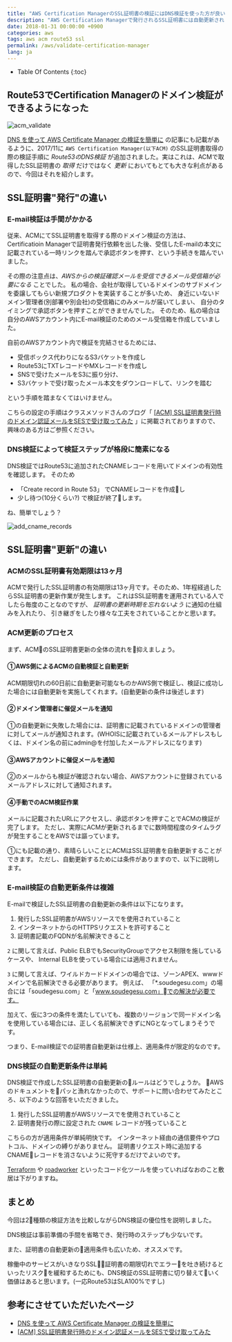 ```yaml
---
title: "AWS Certification ManagerのSSL証明書の検証にはDNS検証を使った方が良い"
description: "AWS Certification Managerで発行されるSSL証明書には自動更新されるための条件があるのです。"
date: 2018-01-31 00:00:00 +0900
categories: aws
tags: aws acm route53 ssl
permalink: /aws/validate-certification-manager
lang: ja
---
```


* Table Of Contents
{:toc}

## Route53でCertification Managerのドメイン検証ができるようになった

![acm_validate]({{site.baseurl}}/assets/images/20180131/acm_validate.png)

[DNS を使って AWS Certificate Manager の検証を簡単に](https://aws.amazon.com/jp/blogs/news/easier-certificate-validation-using-dns-with-aws-certificate-manager/)
の記事にも記載があるように、2017/11に `AWS Certification Manager(以下ACM)` のSSL証明書取得の際の検証手順に *Route53のDNS検証* が追加されました。実はこれは、ACMで取得したSSL証明書の *取得* だけではなく *更新* においてもとても大きな利点があるので、今回はそれを紹介します。

## SSL証明書"発行"の違い
### E-mail検証は手間がかかる
従来、ACMにてSSL証明書を取得する際のドメイン検証の方法は、Certificatioin Managerで証明書発行依頼を出した後、受信したE-mailの本文に記載されている一時リンクを踏んで承認ボタンを押す、という手続きを踏んでいました。

その際の注意点は、*AWSからの検証確認メールを受信できるメール受信箱が必要になる* ことでした。
私の場合、会社が取得しているドメインのサブドメインを委譲してもらい新規プロダクトを実装することが多いため、
身近にいないドメイン管理者(別部署や別会社)の受信箱にのみメールが届いてしまい、
自分のタイミングで承認ボタンを押すことができませんでした。
そのため、私の場合は自分のAWSアカウント内にE-mail検証のためのメール受信箱を作成していました。

自前のAWSアカウント内で検証を完結させるためには、
* 受信ボックス代わりになるS3バケットを作成し
* Route53にTXTレコードやMXレコードを作成し
* SNSで受けたメールをS3に振り分け、
* S3バケットで受け取ったメール本文をダウンロードして、リンクを踏む

という手順を踏まなくてはいけません。

こちらの設定の手順はクラスメソッドさんのブログ「 [[ACM] SSL証明書発行時のドメイン認証メールをSESで受け取ってみた](https://dev.classmethod.jp/cloud/aws/acm-verifydomain-ses/) 」に掲載されておりますので、
興味のある方はご参照ください。

### DNS検証によって検証ステップが格段に簡素になる
DNS検証ではRoute53に追加されたCNAMEレコードを用いてドメインの有効性を確認します。
そのため
* 「Create record in Route 53」 でCNAMEレコードを作成し
*  少し待つ(10分くらい?)
で検証が終了します。

ね、簡単でしょう？

![add_cname_records]({{site.baseurl}}/assets/images/20180131/add_record.png)

## SSL証明書"更新"の違い
### ACMのSSL証明書有効期限は13ヶ月
ACMで発行したSSL証明書の有効期限は13ヶ月です。そのため、1年程経過したらSSL証明書の更新作業が発生します。
これはSSL証明書を運用されている人でしたら毎度のことなのですが、 *証明書の更新時期を忘れないよう* に通知の仕組みを入れたり、
引き継ぎをしたり様々な工夫をされていることかと思います。

### ACM更新のプロセス
まず、ACMのSSL証明書更新の全体の流れを抑えましょう。

#### ①AWS側によるACMの自動検証と自動更新
ACM期限切れの60日前に自動更新可能なものかAWS側で検証し、検証に成功した場合には自動更新を実施してくれます。(自動更新の条件は後述します)

#### ②ドメイン管理者に催促メールを通知
①の自動更新に失敗した場合には、証明書に記載されているドメインの管理者に対してメールが通知されます。(WHOISに記載されているメールアドレスもしくは、ドメイン名の前にadmin@を付加したメールアドレスになります) 

#### ③AWSアカウントに催促メールを通知
②のメールからも検証が確認されない場合、AWSアカウントに登録されているメールアドレスに対して通知されます。 

#### ④手動でのACM検証作業
メールに記載されたURLにアクセスし、承認ボタンを押すことでACMの検証が完了します。
ただし、実際にACMが更新されるまでに数時間程度のタイムラグが発生することをAWSでは謳っています。




①にも記載の通り、素晴らしいことにACMはSSL証明書を自動更新することができます。
ただし、自動更新するためには条件がありますので、以下に説明します。

### E-mail検証の自動更新条件は複雑
E-mailで検証したSSL証明書の自動更新の条件は以下になります。
1. 発行したSSL証明書がAWSリソースでを使用されていること
2. インターネットからのHTTPSリクエストを許可すること
3. 証明書記載のFQDNが名前解決できること

`2` に関して言えば、Public ELBでもSecurityGroupでアクセス制限を施しているケースや、
Internal ELBを使っている場合には適用されません。


`3` に関して言えば、ワイルドカードドメインの場合では、ゾーンAPEX、wwwドメインで名前解決できる必要があります。
例えば、 「*.soudegesu.com」の場合には「soudegesu.com」と「www.soudegesu.com」での解決が必要です。

加えて、仮に3つの条件を満たしていても、複数のリージョンで同一ドメイン名を使用している場合には、正しく名前解決できずにNGとなってしまうそうです。

つまり、E-mail検証での証明書自動更新は仕様上、適用条件が限定的なのです。

### DNS検証の自動更新条件は単純

DNS検証で作成したSSL証明書の自動更新のルールはどうでしょうか。
AWSのドキュメントをパッと漁れなかったので、サポートに問い合わせてみたところ、以下のような回答をいただきました。

1. 発行したSSL証明書がAWSリソースでを使用されていること
2. 証明書発行の際に設定された `CNAME` レコードが残っていること

こちらの方が適用条件が単純明快です。
インターネット経由の通信要件やプロトコル、ドメインの縛りがありません。
証明書リクエスト時に追加するCNAMEレコードを消さないように死守するだけでよいのです。

[Terraform](https://www.terraform.io/) や [roadworker](https://github.com/codenize-tools/roadworker) といったコード化ツールを使っていればなおのこと敷居は下がりますね。


## まとめ
今回は2種類の検証方法を比較しながらDNS検証の優位性を説明しました。

DNS検証は事前準備の手間を省略でき、発行時のステップも少ないです。

また、証明書の自動更新の適用条件も広いため、オススメです。

稼働中のサービスがいきなりSSL証明書の期限切れでエラーを吐き続けるといったリスクを緩和するためにも、DNS検証のSSL証明書に切り替えていく価値はあると思います。(一応Route53はSLA100%ですし)

## 参考にさせていただいたページ
* [DNS を使って AWS Certificate Manager の検証を簡単に](https://aws.amazon.com/jp/blogs/news/easier-certificate-validation-using-dns-with-aws-certificate-manager/)
* [[ACM] SSL証明書発行時のドメイン認証メールをSESで受け取ってみた](https://dev.classmethod.jp/cloud/aws/acm-verifydomain-ses/)
